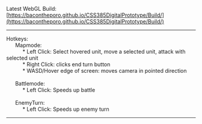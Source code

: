 Latest WebGL Build: [https://bacontheporo.github.io/CSS385DigitalPrototype/Build/](https://bacontheporo.github.io/CSS385DigitalPrototype/Build/)
***

Hotkeys:<br>
&nbsp;&nbsp;&nbsp;&nbsp;&nbsp; Mapmode: <br>
&nbsp;&nbsp;&nbsp;&nbsp;&nbsp;&nbsp;&nbsp;&nbsp;&nbsp;&nbsp; * Left Click: Select hovered unit, move a selected unit, attack with selected unit <br>
&nbsp;&nbsp;&nbsp;&nbsp;&nbsp;&nbsp;&nbsp;&nbsp;&nbsp;&nbsp; * Right Click: clicks end turn button <br>
&nbsp;&nbsp;&nbsp;&nbsp;&nbsp;&nbsp;&nbsp;&nbsp;&nbsp;&nbsp; * WASD/Hover edge of screen: moves camera in pointed direction <br>
<br>
&nbsp;&nbsp;&nbsp;&nbsp;&nbsp; Battlemode: <br>
&nbsp;&nbsp;&nbsp;&nbsp;&nbsp;&nbsp;&nbsp;&nbsp;&nbsp;&nbsp; * Left Click: Speeds up battle <br>
<br>
&nbsp;&nbsp;&nbsp;&nbsp;&nbsp; EnemyTurn: <br>
&nbsp;&nbsp;&nbsp;&nbsp;&nbsp;&nbsp;&nbsp;&nbsp;&nbsp;&nbsp; * Left Click: Speeds up enemy turn <br>




***
